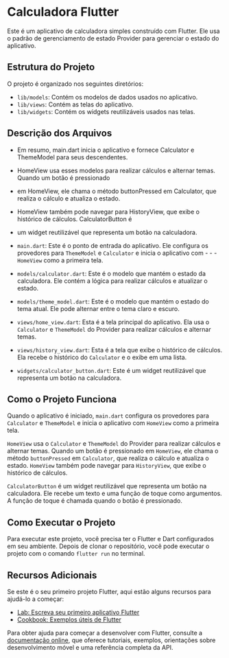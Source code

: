 # Calculadora Flutter

Este é um aplicativo de calculadora simples construído com Flutter. Ele usa o padrão de 
gerenciamento de estado Provider para gerenciar o estado do aplicativo.

## Estrutura do Projeto

O projeto é organizado nos seguintes diretórios:

- `lib/models`: Contém os modelos de dados usados no aplicativo.
- `lib/views`: Contém as telas do aplicativo.
- `lib/widgets`: Contém os widgets reutilizáveis usados nas telas.

## Descrição dos Arquivos

- Em resumo, main.dart inicia o aplicativo e fornece Calculator e ThemeModel para seus descendentes. 
- HomeView usa esses modelos para realizar cálculos e alternar temas. Quando um botão é pressionado 
- em HomeView, ele chama o método buttonPressed em Calculator, que realiza o cálculo e atualiza o estado. 
- HomeView também pode navegar para HistoryView, que exibe o histórico de cálculos. CalculatorButton é 
- um widget reutilizável que representa um botão na calculadora.

- `main.dart`: Este é o ponto de entrada do aplicativo. Ele configura os provedores para `ThemeModel` e `Calculator` e inicia o aplicativo com - -  - `HomeView` como a primeira tela.
- `models/calculator.dart`: Este é o modelo que mantém o estado da calculadora. Ele contém a lógica para realizar cálculos e atualizar o estado.
- `models/theme_model.dart`: Este é o modelo que mantém o estado do tema atual. Ele pode alternar entre o tema claro e escuro.
- `views/home_view.dart`: Esta é a tela principal do aplicativo. Ela usa o `Calculator` e `ThemeModel` do Provider para realizar cálculos e alternar temas.
- `views/history_view.dart`: Esta é a tela que exibe o histórico de cálculos. Ela recebe o histórico do `Calculator` e o exibe em uma lista.
- `widgets/calculator_button.dart`: Este é um widget reutilizável que representa um botão na calculadora.

## Como o Projeto Funciona

Quando o aplicativo é iniciado, `main.dart` configura os provedores para `Calculator` e `ThemeModel` e inicia o aplicativo com `HomeView` como a primeira tela.

`HomeView` usa o `Calculator` e `ThemeModel` do Provider para realizar cálculos e alternar temas. Quando um botão é pressionado em `HomeView`, ele chama o método `buttonPressed` em `Calculator`, que realiza o cálculo e atualiza o estado. `HomeView` também pode navegar para `HistoryView`, que exibe o histórico de cálculos.

`CalculatorButton` é um widget reutilizável que representa um botão na calculadora. Ele recebe um texto e uma função de toque como argumentos. A função de toque é chamada quando o botão é pressionado.

## Como Executar o Projeto

Para executar este projeto, você precisa ter o Flutter e Dart configurados em seu ambiente. Depois de clonar o repositório, você pode executar o projeto com o comando `flutter run` no terminal.

## Recursos Adicionais

Se este é o seu primeiro projeto Flutter, aqui estão alguns recursos para ajudá-lo a começar:

- [Lab: Escreva seu primeiro aplicativo Flutter](https://docs.flutter.dev/get-started/codelab)
- [Cookbook: Exemplos úteis de Flutter](https://docs.flutter.dev/cookbook)

Para obter ajuda para começar a desenvolver com Flutter, consulte a [documentação online](https://docs.flutter.dev/), que oferece tutoriais, exemplos, orientações sobre desenvolvimento móvel e uma referência completa da API.
